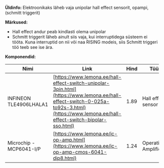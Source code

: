 **Üldinfo:**
Elektroonikaks läheb vaja unipolar hall effect sensorit, opampi, (schmitt triggerit)


**Märkused:**
* Hall effect andur peab kindlasti olema unipolar
* Schmitt triggerit läheb ainult siis vaja, kui interruptidega süsteem ei tööta. Kuna interruptid on nii või naa RISING modeis, siis Schmitt triggeri töö teeb see ise ära.


**Komponendid:**

| **Nimi**                   | **Link**                                                    | **Hind** | **Tüüp** |
|----------------------------|-------------------------------------------------------------|----------|----------|
| INFINEON TLE4906LHALA1     | [https://www.lemona.ee/hall-effect-switch-unipolar-3pin.html](https://www.lemona.ee/hall-effect-switch-0-025a-to92s-3.html)(https://www.lemona.ee/hall-effect-switch-bipolar-sso.html) | 1.89     | Hall effect sensor         |
| Microchip - MCP6041-I/P    | [https://www.lemona.ee/ic-op-amp.html](https://www.lemona.ee/ic-op-amp-cmos-6041-dip8.html)                        | 1.24     | Operational Amplifier      |
